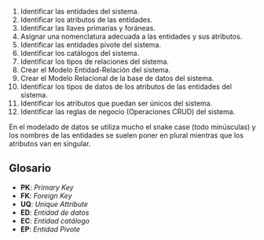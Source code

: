 1. Identificar las entidades del sistema. 
2. Identificar los atributos de las entidades. 
3. Identificar las llaves primarias y foráneas. 
4. Asignar una nomenclatura adecuada a las entidades y sus atributos. 
5. Identificar las entidades pivote del sistema. 
6. Identificar los catálogos del sistema. 
7. Identificar los tipos de relaciones del sistema.
8. Crear el Modelo Entidad-Relación del sistema.
9. Crear el Modelo Relacional de la base de datos del sistema.
10. Identificar los tipos de datos de los atributos de las entidades del sistema.
11. Identificar los atributos que puedan ser únicos del sistema.
12. Identificar las reglas de negocio (Operaciones CRUD) del sistema.

En el modelado de datos se utiliza mucho el snake case (todo minúsculas) y los nombres de las entidades se suelen poner en plural mientras que los atributos van en singular.

## Glosario

- **PK**: _Primary Key_
- **FK**: _Foreign Key_
- **UQ**: _Unique Attribute_
- **ED**: _Entidad de datos_
- **EC**: _Entidad catálogo_
- **EP**: _Entidad Pivote_